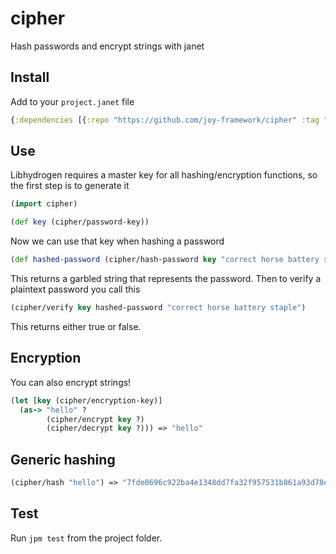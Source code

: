 # cipher

Hash passwords and encrypt strings with janet

## Install

Add to your `project.janet` file

```clojure
{:dependencies [{:repo "https://github.com/joy-framework/cipher" :tag "0.2.0"}]}
```

## Use

Libhydrogen requires a master key for all hashing/encryption functions, so the first step is to generate it

```clojure
(import cipher)

(def key (cipher/password-key))
```

Now we can use that key when hashing a password

```clojure
(def hashed-password (cipher/hash-password key "correct horse battery staple"))
```

This returns a garbled string that represents the password. Then to verify a plaintext password
you call this

```clojure
(cipher/verify key hashed-password "correct horse battery staple")
```

This returns either true or false.

## Encryption

You can also encrypt strings!

```clojure
(let [key (cipher/encryption-key)]
  (as-> "hello" ?
        (cipher/encrypt key ?)
        (cipher/decrypt key ?))) => "hello"
```

## Generic hashing

```clojure
(cipher/hash "hello") => "7fde0696c922ba4e1348dd7fa32f957531b861a93d78eef120a6c1a62fa3d2df"
```

## Test

Run `jpm test` from the project folder.
